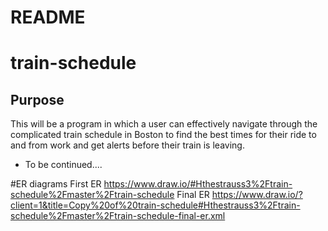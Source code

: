 # README

# train-schedule

## Purpose
This will be a program in which a user can effectively navigate through the complicated train schedule in Boston to find the best times for their ride to and from work and get alerts before their train is leaving.
* To be continued....


#ER diagrams
First ER
https://www.draw.io/#Hthestrauss3%2Ftrain-schedule%2Fmaster%2Ftrain-schedule
Final ER
https://www.draw.io/?client=1&title=Copy%20of%20train-schedule#Hthestrauss3%2Ftrain-schedule%2Fmaster%2Ftrain-schedule-final-er.xml
